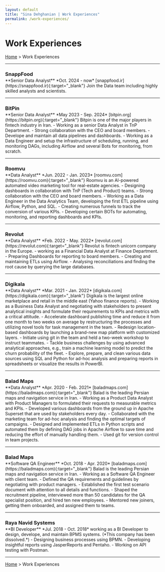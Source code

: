 ```yaml
---
layout: default
title: "Sina Dehghanian | Work Experiences"
permalink: /work-experiences/
---
```

# Work Experiences
[Home](/) > Work Experiences   

---   

<h3 id="snappfood" style="margin-bottom:2px;">SnappFood</h3>
**Senior Data Analyst**   
*Oct. 2024 - now*   
<i class="fa-solid fa-link"></i> [snappfood.ir](https://snappfood.ir){:target="_blank"}   
Join the Data team including highly skilled analysts and scientists.    

---   

<h3 id="bitpin" style="margin-bottom:2px;">BitPin</h3>
**Senior Data Analyst**   
*May 2023 - Sep. 2024*   
<i class="fa-solid fa-link"></i> [bitpin.org](https://bitpin.org){:target="_blank"}   
Bitpin is one of the major players in fintech industry in Iran.    
- Working as a senior Data Analyst in TnP Department.
- Strong collaboration with the CEO and board members.
- Develope and maintain all data pipelines and dashboards.
- Working as a Data Engineer and setup the infrastructure of scheduling, running, and monitoring DAGs, including Airflow and several Bots for monitoring, from scratch.

---   

<h3 id="roomvu" style="margin-bottom:2px;">Roomvu</h3>
**Data Analyst**  
*Jun. 2022 - Jan. 2023*   
<i class="fa-solid fa-link"></i> [roomvu.com](https://roomvu.com){:target="_blank"}   
Roomvu is an AI-powered automated video marketing tool for real-estate agencies.    
- Designing dashboards in collaboration with TnP (Tech and Product) teams.
- Strong collaboration with the CEO and board members.
- Working as a Data Engineer in the Data Analytics Team, developing the first ETL pipeline using Airflow, Python, and SQL.
- Creating numerous funnels to track the conversion of various KPIs.
- Developing certain BOTs for automating, monitoring, and reporting dashboards and KPIs.

---   

<h3 id="revolut" style="margin-bottom:2px;">Revolut</h3>
**Data Analyst**   
*Feb. 2022 - May. 2022*   
<i class="fa-solid fa-link"></i> [revolut.com](https://revolut.com){:target="_blank"}   
Revolut is fintech unicorn company in the Europe. 
- working as a Financial Data Analyst at Finance Department.
- Preparing Dashboards for reporting to board members.
- Creating and maintaining ETLs using Airflow.
- Analysing reconciliations and finding the root cause by querying the large databases.

---   

<h3 id="digikala" style="margin-bottom:2px;">Digikala</h3>
**Data Analyst**   
*Mar. 2021 - Jan. 2022*  
<i class="fa-solid fa-link"></i> [digikala.com](https://digikala.com){:target="_blank"}   
Digikala is the largest online marketplace and retail in the middle east (Yahoo finance reports). 
- Working as a Business Data Analyst and negotiating with stakeholders to present analytical insights and formulate their requirements to KPIs and metrics with a critical attitude.
- Accelerate dashboard publishing time and reduce it from one month to two weeks on average by restructuring the processes and utilizing novel tools for task management in the team.
- Redesign location-based dashboards by launching a brand-new map platform with customized layers.
- Initiate using git in the team and held a two-week workshop to instruct teammates.
- Tackle business challenges by using advanced analytical approaches, e.g., train a machine learning model to predict the churn probability of the fleet.
- Explore, prepare, and clean various data sources using SQL and Python for ad-hoc analysis and preparing reports in spreadsheets or visualize the results in PowerBI.

---   

<h3 id="baladmaps" style="margin-bottom:2px;">Balad Maps</h3>
**Data Analyst**   
*Apr. 2020 - Feb. 2021*   
<i class="fa-solid fa-link"></i> [baladmaps.com](https://baladmaps.com){:target="_blank"}   
Balad is the leading Persian maps and navigation service in Iran. 
- Working as a Product Data Analyst with Product Managers to formulated their requests to measurable metrics and KPIs.
- Developed various dashboards from the ground up in Apache Superset that are used by stakeholders every day.
- Collaborated with the marketing team for ad-hoc analysis and finding the optimal targets of campaigns.
- Designed and implemented ETLs in Python scripts and automated them by defining DAG jobs in Apache Airflow to save time and reducing the effort of manually handling them.
- Used git for version control in team projects.

---   

<h3 style="margin-bottom:2px;">Balad Maps</h3>
**Software QA Engineer**   
*Oct. 2018 - Apr. 2020*    
<i class="fa-solid fa-link"></i> [baladmaps.com](https://baladmaps.com){:target="_blank"}   
Balad is the leading Persian maps and navigation service in Iran.
- Working as a Software QA Engineer with client team.
- Defined the QA requirements and guidelines by negotiating with product managers.
- Established the first test scenario document with attention to all details and functions.
- Shaped the recruitment pipeline, interviewed more than 50 candidates for the QA specialist position, and hired ten new employees.
- Mentored new joiners, getting them onboarded, and assigned them to teams.

---   

<h3 id="rns" style="margin-bottom:2px;">Raya Navid Systems</h3>
**BI Developer**   
*Jul. 2018 - Oct. 2018*   
working as a BI Developer to design, develope, and maintain BPMS systems. (*This company has been dissolved.*)
- Designing business processes using BPMN.
- Developing insightful reports using JasperReports and Pentaho.
- Working on API testing with Postman.   

---   
[Home](/) > Work Experiences
